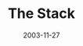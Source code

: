 ---
_schema: default
title: The Stack
link: https://www.geocaching.com/geocache/GCH93D
owner: IMLost
date: 2003-11-27
log_type: Found it
display_coords: N 41° 23.219' W 076° 09.275'
latitude: '41.386983'
longitude: '-76.154583'
first_stage: false
bogus: false
zhanna_log:  >-
  Hi, IMLost!


  I have very little to add to Rich’s story. :grin: My experience was very similar to his. The day started out sunny and mild, and after a few minutes of hilly hiking I was beginning to wonder if I’d dressed a little too warmly. Not to worry, though, we quickly cooled off in the creek! Our attempts to bridge the stream were quite spectacularly unsuccessful, so the boots and socks came off and we hopped into the arctic flow. I’ve waded through streams before, but never so late in the year. One step in the water and my feet—especially my recently broken toe—were exploding with pain. Fortunately it was short-lived. Soon afterward we began the true climb up The Stack, fighting thorns and trying to keep our balance on slippery leaves, and I was warm again. Once we reached the top we found the cache without delay, and took it to nearby boulders where we relaxed in the sunshine for a few moments and ate our lunch. What a comfortable and cozy place! There was just a light dusting of snow left on the ground in spots. I took the Rat Fink travel bug and added a Star Wars Lego set to the cache. Our trek back to the car wasn’t quite as steep (though I think we ran into more briars) and this time we were able to avoid the creek crossing altogether. Our return route took us right over the old railroad bridge whose abutment holds LZ0103, so we searched for and located that benchmark before heading home. We were approached by a curious ranger who was initially concerned that we were “cutting down trees in the gamelands”, but we bored him sufficiently with our explanation of the different kinds of marks and he questioned us no further. Thanks for providing a terrific adventure for three friends to share on Thanksgiving morning. This is the way all holidays should be spent!


  Zhanna
rich_log:  >-
  Howdy, IMLost! There wasn’t enough time Tuesday morning for us to do this cache hunt after having found “Big Boulder” so plans were devised yesterday to come back early on Turkey Day to finish up. After a brief stop in Scranton for Team Zhanna & Aaron, I continued the drive down I-81, over to the Back Mountain area, and around through Noxen to the suggested parking area along Bowman Creek. It was a little after 9:00am when we began the trek up to The Stack. That’s when we encountered Cider Run. The water in Cider Run is cold. Ankle-numbing cold! We looked up and down for a decent place to cross and wasted at least half an hour deliberating this significant obstacle before eventually choosing a shallow section to wade across … barefoot. B-r-r-r!!! Oh, and this was the easy part. From here we made a slow and steady climb upward, gaining 765 feet in elevation in roughly three-quarters of a mile. Definitely steep enough to quickly get the me warmed up again. It really wasn’t so bad, though, and I was still feeling as if we were having a terrific time. I think picking our way through some of the thick briar patches was a little worse than the climb itself. We made the summit around 11:00am and then found the cache without much difficulty. While executing our trading and logbook duties we lunched on cold pizza and TastyKake lemon pie. Weather conditions were quite pleasant—mostly sunny, a slight breeze, and temps in the upper 30’s. Except for a few more briar patches, the trip back down was relatively swift and uneventful. We followed a slightly different route further to the south and met up with an old logging track that brought us out onto the SGL road, thereby eliminating another chilly stream crossing. Then it was a short walk to the car. This direction was fortuitous in another way since the old steel plate-girder railroad bridge that spans Cider Run is the setting for a 1934 USC&GS benchmark which we had intentions of searching for after the cache hunt. We spent another hour with the benchmark recovery before returning to our respective homes for well-earned holiday dinners. Thanks very much for such a fine late-November adventure. ~Rich in NEPA~
image_gallery_zh: gallery2
image_gallery_r: gallery3
post_id: 791
---